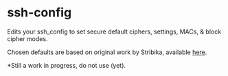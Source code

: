 # ssh-config

Edits your ssh_config to set secure default ciphers, settings, MACs, & block cipher modes.

Chosen defaults are based on original work by Stribika, available [here](https://stribika.github.io/2015/01/04/secure-secure-shell.html).

*Still a work in progress, do not use (yet).
